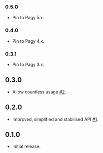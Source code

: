 ### 0.5.0

- Pin to Pagy 5.x.

### 0.4.0

- Pin to Pagy 4.x.

### 0.3.1

- Pin to Pagy 3.x.

## 0.3.0

- Allow countless usage [#2](https://github.com/bsm/grape-pagy/pull/2).

## 0.2.0

- Improved, simplified and stabilised API [#1](https://github.com/bsm/grape-pagy/pull/1).

## 0.1.0

- Initial release.
